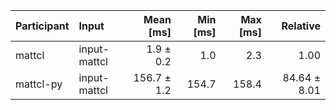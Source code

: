 | Participant | Input | Mean [ms] | Min [ms] | Max [ms] | Relative |
|:---|:---|---:|---:|---:|---:|
| mattcl | input-mattcl | 1.9 ± 0.2 | 1.0 | 2.3 | 1.00 |
| mattcl-py | input-mattcl | 156.7 ± 1.2 | 154.7 | 158.4 | 84.64 ± 8.01 |
